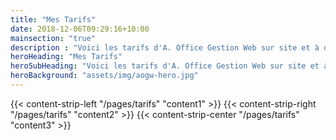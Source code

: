 ```yaml
---
title: "Mes Tarifs"
date: 2018-12-06T09:29:16+10:00
mainsection: "true"
description : "Voici les tarifs d'A. Office Gestion Web sur site et à distance."
heroHeading: "Mes Tarifs"
heroSubHeading: "Voici les tarifs d'A. Office Gestion Web sur site et à distance."
heroBackground: "assets/img/aogw-hero.jpg"
---
```


{{< content-strip-left "/pages/tarifs" "content1" >}}
{{< content-strip-right "/pages/tarifs" "content2" >}}
{{< content-strip-center "/pages/tarifs" "content3" >}}
